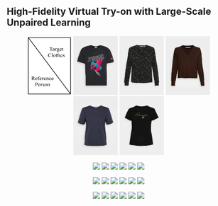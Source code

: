 ## High-Fidelity Virtual Try-on with Large-Scale Unpaired Learning


<p align="middle">
  <img src="/video_table.jpg" width="100" />
  <img src="/cloth_images/5000012.png" width="100" /> 
  <img src="/cloth_images/5000015.png" width="100" />
    <img src="/cloth_images/5000053.png" width="100" /> 
  <img src="/cloth_images/5000139.png" width="100" />
      <img src="/cloth_images/5000220.png" width="100" /> 
</p>

<p align="middle">
  <img src="/origin1.gif" width="100" />
  <img src="/output_gif1/5000012.gif" width="100" /> 
  <img src="/output_gif1/5000015.gif" width="100" />
    <img src="/output_gif1/5000053.gif" width="100" /> 
  <img src="/output_gif1/5000139.gif" width="100" />
      <img src="/output_gif1/5000220.gif" width="100" /> 
</p>


<p align="middle">
  <img src="/origin2.gif" width="100" />
  <img src="/output_gif2/5000012.gif" width="100" /> 
  <img src="/output_gif2/5000015.gif" width="100" />
    <img src="/output_gif2/5000053.gif" width="100" /> 
  <img src="/output_gif2/5000139.gif" width="100" />
      <img src="/output_gif2/5000220.gif" width="100" /> 
</p>


<p align="middle">
  <img src="/origin4.gif" width="100" />
  <img src="/output_gif4/5000012.gif" width="100" /> 
  <img src="/output_gif4/5000015.gif" width="100" />
    <img src="/output_gif4/5000053.gif" width="100" /> 
  <img src="/output_gif4/5000139.gif" width="100" />
      <img src="/output_gif4/5000220.gif" width="100" /> 
</p>